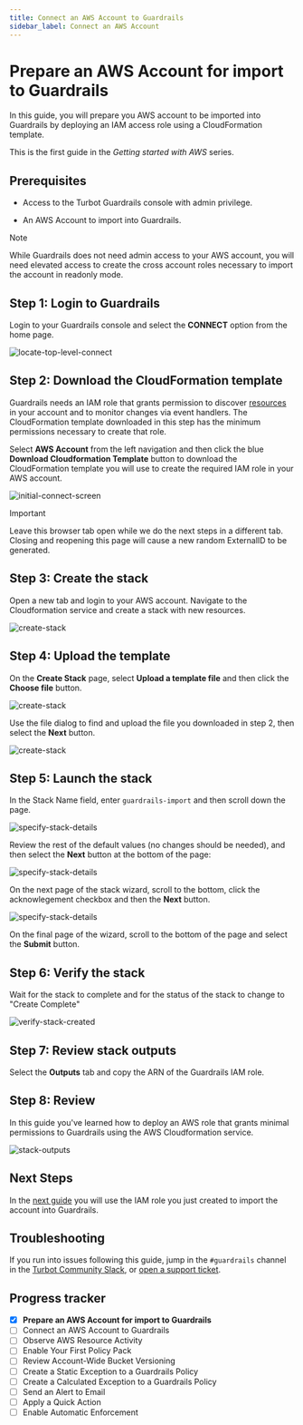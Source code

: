 ```yaml
---
title: Connect an AWS Account to Guardrails
sidebar_label: Connect an AWS Account
---
```


# Prepare an AWS Account for import to Guardrails

In this guide, you will prepare you AWS account to be imported into Guardrails by deploying an IAM access role using a CloudFormation template.

This is the first guide in the *Getting started with AWS* series.

## Prerequisites

- Access to the Turbot Guardrails console with admin privilege.

- An AWS Account to import into Guardrails.

> [!NOTE]
> While Guardrails does not need admin access to your AWS account, you will need elevated access to create the cross account roles necessary to import the account in readonly mode.

## Step 1: Login to Guardrails

Login to your Guardrails console and select the **CONNECT** option from the home page. 

<p><img alt="locate-top-level-connect" src=" /images/docs/guardrails/getting-started/getting-started-aws/prepare-account/locate-top-level-connect.png"/></p>

## Step 2: Download the CloudFormation template

Guardrails needs an IAM role that grants permission to discover [resources](/guardrails/docs/reference/glossary#resource) in your account and to monitor changes via event handlers. The CloudFormation template downloaded in this step has the minimum permissions necessary to create that role.

Select **AWS Account** from the left navigation and then click the blue **Download Cloudformation Template** button to download the CloudFormation template you will use to create the required IAM role in your AWS account. 

<p><img alt="initial-connect-screen" src=" /images/docs/guardrails/getting-started/getting-started-aws/prepare-account/initial-connect-screen.png"/></p>

> [!IMPORTANT]
> Leave this browser tab open while we do the next steps in a different tab. Closing and reopening this page will cause a new random ExternalID to be generated.

## Step 3: Create the stack

Open a new tab and login to your AWS account. Navigate to the Cloudformation service and create a stack with new resources.

<p><img alt="create-stack" src=" /images/docs/guardrails/getting-started/getting-started-aws/prepare-account/create-stack.png"/></p>

## Step 4: Upload the template

On the **Create Stack** page, select **Upload a template file** and then click the **Choose file** button.

<p><img alt="create-stack" src=" /images/docs/guardrails/getting-started/getting-started-aws/prepare-account/choose-template-file.png"/></p>

Use the file dialog to find and upload the file you downloaded in step 2, then select the **Next** button.

<p><img alt="create-stack" src=" /images/docs/guardrails/getting-started/getting-started-aws/prepare-account/upload-template-file.png"/></p>

## Step 5: Launch the stack

In the Stack Name field, enter `guardrails-import` and then scroll down the page.

<p><img alt="specify-stack-details" src=" /images/docs/guardrails/getting-started/getting-started-aws/prepare-account/specify-stack-details.png"/></p>

Review the rest of the default values (no changes should be needed), and then select the **Next** button at the bottom of the page:

<p><img alt="specify-stack-details" src=" /images/docs/guardrails/getting-started/getting-started-aws/prepare-account/specify-stack-details-2.png"/></p>

On the next page of the stack wizard, scroll to the bottom, click the acknowlegement checkbox and then the **Next** button.

<p><img alt="specify-stack-details" src=" /images/docs/guardrails/getting-started/getting-started-aws/prepare-account/specify-stack-details-3.png"/></p>

On the final page of the wizard, scroll to the bottom of the page and select the **Submit** button.

## Step 6: Verify the stack

Wait for the stack to complete and for the status of the stack to change to "Create Complete"

<p><img alt="verify-stack-created" src=" /images/docs/guardrails/getting-started/getting-started-aws/prepare-account/stack-created.png"/></p>

## Step 7: Review stack outputs

Select the **Outputs** tab and copy the ARN of the Guardrails IAM role.

## Step 8: Review

In this guide you've learned how to deploy an AWS role that grants minimal permissions to Guardrails using the AWS Cloudformation service.

<p><img alt="stack-outputs" src=" /images/docs/guardrails/getting-started/getting-started-aws/prepare-account/stack-outputs.png"/></p>

## Next Steps

In the [next guide](/guardrails/docs/getting-started/getting-started-aws/connect-an-account) you will use the IAM role you just created to import the account into Guardrails.

## Troubleshooting

If you run into issues following this guide, jump in the `#guardrails` channel in the [Turbot Community Slack](https://turbot.com/community/join), or [open a support ticket](https://support.turbot.com/hc/en-us/requests/new).

## Progress tracker

- [x] **Prepare an AWS Account for import to Guardrails**
- [ ] Connect an AWS Account to Guardrails
- [ ] Observe AWS Resource Activity
- [ ] Enable Your First Policy Pack
- [ ] Review Account-Wide Bucket Versioning
- [ ] Create a Static Exception to a Guardrails Policy
- [ ] Create a Calculated Exception to a Guardrails Policy
- [ ] Send an Alert to Email
- [ ] Apply a Quick Action
- [ ] Enable Automatic Enforcement
